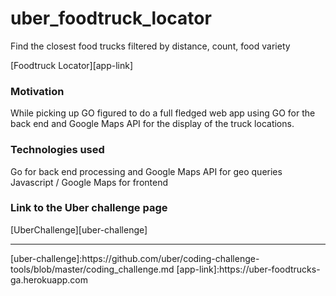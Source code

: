 # uber_foodtruck_locator

Find the closest food trucks filtered by distance, count, food variety

[Foodtruck Locator][app-link]

### Motivation
While picking up GO figured to do a full fledged web app using GO for the back end and Google Maps API for the display of the truck locations.

### Technologies used
Go for back end processing and Google Maps API for geo queries
Javascript / Google Maps for frontend

### Link to the Uber challenge page
[UberChallenge][uber-challenge]

<hr>
[uber-challenge]:https://github.com/uber/coding-challenge-tools/blob/master/coding_challenge.md
[app-link]:https://uber-foodtrucks-ga.herokuapp.com
